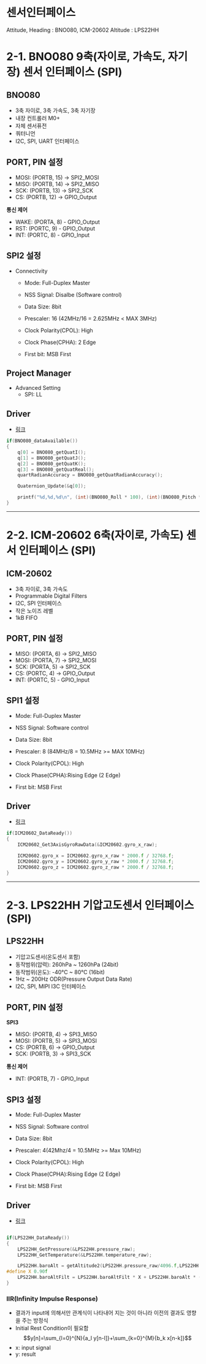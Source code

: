 # 센서인터페이스

Attitude, Heading : BNO080, ICM-20602
Altitude : LPS22HH  

# 2-1. BNO080 9축(자이로, 가속도, 자기장) 센서 인터페이스 (SPI)

## BNO080
- 3축 자이로, 3축 가속도, 3축 자기장
- 내장 컨트롤러 M0+
- 자체 센서퓨전
- 쿼터니언
- I2C, SPI, UART 인터페이스

## **PORT, PIN 설정**
- MOSI: (PORTB, 15) -> SPI2_MOSI
- MISO: (PORTB, 14) -> SPI2_MISO
- SCK: (PORTB, 13) -> SPI2_SCK
- CS: (PORTB, 12) -> GPIO_Output
  
**통신 제어**
- WAKE: (PORTA, 8) - GPIO_Output
- RST: (PORTC, 9) - GPIO_Output
- INT: (PORTC, 8) - GPIO_Input

## SPI2 설정
- Connectivity
    - Mode: Full-Duplex Master
    - NSS Signal: Disalbe (Software control)

    - Data Size: 8bit
    - Prescaler: 16 (42MHz/16 = 2.625MHz < MAX 3MHz)
    - Clock Polarity(CPOL): High
    - Clock Phase(CPHA): 2 Edge
    - First bit: MSB First

## Project Manager
- Advanced Setting
    - SPI: LL

## **Driver**
- [링크](https://github.com/ChrisWonyeobPark/BNO080-STM32F4-SPI-LL-Driver)


```C 
if(BNO080_dataAvailable())
{
    q[0] = BNO080_getQuatI();
    q[1] = BNO080_getQuatJ();
    q[2] = BNO080_getQuatK();
    q[3] = BNO080_getQuatReal();
    quartRadianAccuracy = BNO080_getQuatRadianAccuracy();

    Quaternion_Update(&q[0]);

    printf("%d,%d,%d\n", (int)(BNO080_Roll * 100), (int)(BNO080_Pitch * 100), (int)(BNO080_Yaw * 100));
}
```

---

# 2-2. ICM-20602 6축(자이로, 가속도) 센서 인터페이스 (SPI)

## ICM-20602

- 3축 자이로, 3축 가속도
- Programmable Digital Filters
- I2C, SPI 인터페이스
- 작은 노이즈 레벨
- 1kB FIFO

## **PORT, PIN 설정**

- MISO: (PORTA, 6) -> SPI2_MISO
- MOSI: (PORTA, 7) -> SPI2_MOSI
- SCK: (PORTA, 5) -> SPI2_SCK
- CS: (PORTC, 4) -> GPIO_Output
- INT: (PORTC, 5) - GPIO_Input

## **SPI1 설정**
- Mode: Full-Duplex Master
- NSS Signal: Software control

- Data Size: 8bit
- Prescaler: 8 (84MHz/8 = 10.5MHz >= MAX 10MHz)
- Clock Polarity(CPOL): High
- Clock Phase(CPHA):Rising Edge (2 Edge)
- First bit: MSB First

## **Driver**
- [링크](https://github.com/ChrisWonyeobPark/ICM20602-STM32F4-SPI-LL-Driver)

```C 
if(ICM20602_DataReady())
{
    ICM20602_Get3AxisGyroRawData(&ICM20602.gyro_x_raw);

    ICM20602.gyro_x = ICM20602.gyro_x_raw * 2000.f / 32768.f;
    ICM20602.gyro_y = ICM20602.gyro_y_raw * 2000.f / 32768.f;
    ICM20602.gyro_z = ICM20602.gyro_z_raw * 2000.f / 32768.f;
}
```

---

# 2-3. LPS22HH 기압고도센서 인터페이스 (SPI) 

## LPS22HH

- 기압고도센서(온도센서 포함)
- 동작범위(압력): 260hPa ~ 1260hPa (24bit)
- 동작범위(온도): -40°C ~ 80°C (16bit)
- 1Hz ~ 200Hz ODR(Pressure Output Data Rate)
- I2C, SPI, MIPI I3C 인터페이스


## **PORT, PIN 설정**

**SPI3**
- MISO: (PORTB, 4) -> SPI3_MISO
- MOSI: (PORTB, 5) -> SPI3_MOSI
- CS: (PORTB, 6) -> GPIO_Output
- SCK: (PORTB, 3) -> SPI3_SCK
  
**통신 제어**
- INT: (PORTB, 7) - GPIO_Input

## **SPI3 설정**
- Mode: Full-Duplex Master
- NSS Signal: Software control

- Data Size: 8bit
- Prescaler: 4(42Mhz/4 = 10.5MHz >= Max 10MHz)
- Clock Polarity(CPOL): High
- Clock Phase(CPHA):Rising Edge (2 Edge)
- First bit: MSB First

## **Driver**
- [링크](https://github.com/ChrisWonyeobPark/LPS22HH-STM32F4-SPI-LL-Driver)  

```C 

if(LPS22HH_DataReady())
{
    LPS22HH_GetPressure(&LPS22HH.pressure_raw);
    LPS22HH_GetTemperature(&LPS22HH.temperature_raw);

    LPS22HH.baroAlt = getAltitude2(LPS22HH.pressure_raw/4096.f,LPS22HH.temperature_raw/100.f);
#define X 0.90f
    LPS22HH.baroAltFilt = LPS22HH.baroAltFilt * X + LPS22HH.baroAlt * (1.0f - X);
}

```

### IIR(Infinity Impulse Response)
- 결과가 input에 의해서만 관계식이 나타내어 지는 것이 아니라 이전의 결과도 영향을 주는 방정식
- Initial Rest Condition이 필요함  
$$y[n]=\sum_{l=0}^{N}{a_l y[n-l]}+\sum_{k=0}^{M}{b_k x[n-k]}$$
- x: input signal
- y: result 